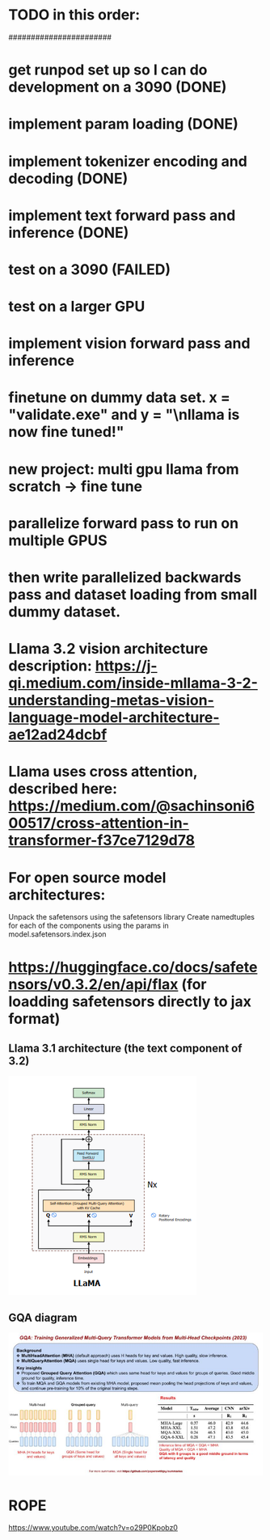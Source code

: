 
# TODO in this order:
#######################
# get runpod set up so I can do development on a 3090 (DONE)
# implement param loading (DONE)
# implement tokenizer encoding and decoding (DONE)
# implement text forward pass and inference (DONE)
# test on a 3090 (FAILED)
# test on a larger GPU
# implement vision forward pass and inference
# finetune on dummy data set. x = "validate.exe" and y = "\nllama is now fine tuned!"


# new project: multi gpu llama from scratch -> fine tune
# parallelize forward pass to run on multiple GPUS
# then write parallelized backwards pass and dataset loading from small dummy dataset.

# Llama 3.2 vision architecture description: https://j-qi.medium.com/inside-mllama-3-2-understanding-metas-vision-language-model-architecture-ae12ad24dcbf


# Llama uses cross attention, described here: https://medium.com/@sachinsoni600517/cross-attention-in-transformer-f37ce7129d78


# For open source model architectures:
Unpack the safetensors using the safetensors library
Create namedtuples for each of the components using the params in model.safetensors.index.json
# https://huggingface.co/docs/safetensors/v0.3.2/en/api/flax (for loadding safetensors directly to jax format)


## Llama 3.1 architecture (the text component of 3.2)
![alt text](image.png)



## GQA diagram
![alt text](image-1.png)


# ROPE
https://www.youtube.com/watch?v=o29P0Kpobz0
